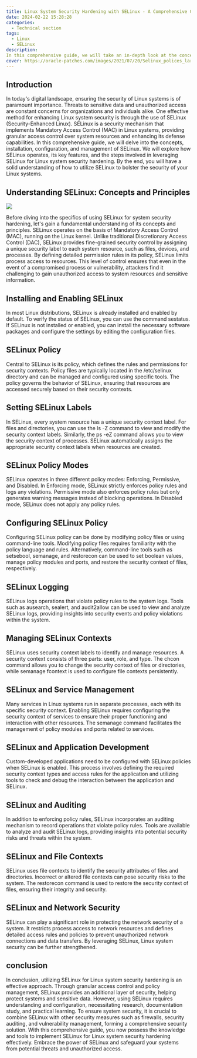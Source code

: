 ```yaml
---
title: Linux System Security Hardening with SELinux - A Comprehensive Guide
date: 2024-02-22 15:28:28
categories:
  - Technical section
tags: 
  - Linux
  - SELinux
description: 
In this comprehensive guide, we will take an in-depth look at the concepts, installation, configuration, and management of SELinux. We will explore how SELinux operates, its main features, and the steps to take to harden your Linux system security with SELinux. By the end, you will have a solid understanding of how to utilize SELinux to strengthen the security of your Linux system.
cover: https://oracle-patches.com/images/2021/07/20/Selinux_polices_large.jpg
---
```


## Introduction

In today's digital landscape, ensuring the security of Linux systems is of paramount importance. Threats to sensitive data and unauthorized access are constant concerns for organizations and individuals alike. One effective method for enhancing Linux system security is through the use of SELinux (Security-Enhanced Linux). SELinux is a security mechanism that implements Mandatory Access Control (MAC) in Linux systems, providing granular access control over system resources and enhancing its defense capabilities.
In this comprehensive guide, we will delve into the concepts, installation, configuration, and management of SELinux. We will explore how SELinux operates, its key features, and the steps involved in leveraging SELinux for Linux system security hardening. By the end, you will have a solid understanding of how to utilize SELinux to bolster the security of your Linux systems.

## Understanding SELinux: Concepts and Principles

![](https://cdn.jsdelivr.net/gh/PirlosM/image@main/20231101135023.png)

Before diving into the specifics of using SELinux for system security hardening, let's gain a fundamental understanding of its concepts and principles. SELinux operates on the basis of Mandatory Access Control (MAC), running on the Linux kernel. Unlike traditional Discretionary Access Control (DAC), SELinux provides fine-grained security control by assigning a unique security label to each system resource, such as files, devices, and processes. By defining detailed permission rules in its policy, SELinux limits process access to resources. This level of control ensures that even in the event of a compromised process or vulnerability, attackers find it challenging to gain unauthorized access to system resources and sensitive information.

## Installing and Enabling SELinux

In most Linux distributions, SELinux is already installed and enabled by default. To verify the status of SELinux, you can use the command sestatus. If SELinux is not installed or enabled, you can install the necessary software packages and configure the settings by editing the configuration files.

## SELinux Policy

Central to SELinux is its policy, which defines the rules and permissions for security contexts. Policy files are typically located in the /etc/selinux directory and can be managed and configured using specific tools. The policy governs the behavior of SELinux, ensuring that resources are accessed securely based on their security contexts.

## Setting SELinux Labels

In SELinux, every system resource has a unique security context label. For files and directories, you can use the ls -Z command to view and modify the security context labels. Similarly, the ps -eZ command allows you to view the security context of processes. SELinux automatically assigns the appropriate security context labels when resources are created.

## SELinux Policy Modes

SELinux operates in three different policy modes: Enforcing, Permissive, and Disabled. In Enforcing mode, SELinux strictly enforces policy rules and logs any violations. Permissive mode also enforces policy rules but only generates warning messages instead of blocking operations. In Disabled mode, SELinux does not apply any policy rules.

## Configuring SELinux Policy

Configuring SELinux policy can be done by modifying policy files or using command-line tools. Modifying policy files requires familiarity with the policy language and rules. Alternatively, command-line tools such as setsebool, semanage, and restorecon can be used to set boolean values, manage policy modules and ports, and restore the security context of files, respectively.

## SELinux Logging

SELinux logs operations that violate policy rules to the system logs. Tools such as ausearch, sealert, and audit2allow can be used to view and analyze SELinux logs, providing insights into security events and policy violations within the system.

## Managing SELinux Contexts

SELinux uses security context labels to identify and manage resources. A security context consists of three parts: user, role, and type. The chcon command allows you to change the security context of files or directories, while semanage fcontext is used to configure file contexts persistently.

## SELinux and Service Management

Many services in Linux systems run in separate processes, each with its specific security context. Enabling SELinux requires configuring the security context of services to ensure their proper functioning and interaction with other resources. The semanage command facilitates the management of policy modules and ports related to services.

## SELinux and Application Development

Custom-developed applications need to be configured with SELinux policies when SELinux is enabled. This process involves defining the required security context types and access rules for the application and utilizing tools to check and debug the interaction between the application and SELinux.

## SELinux and Auditing

In addition to enforcing policy rules, SELinux incorporates an auditing mechanism to record operations that violate policy rules. Tools are available to analyze and audit SELinux logs, providing insights into potential security risks and threats within the system.

## SELinux and File Contexts

SELinux uses file contexts to identify the security attributes of files and directories. Incorrect or altered file contexts can pose security risks to the system. The restorecon command is used to restore the security context of files, ensuring their integrity and security.

## SELinux and Network Security

SELinux can play a significant role in protecting the network security of a system. It restricts process access to network resources and defines detailed access rules and policies to prevent unauthorized network connections and data transfers. By leveraging SELinux, Linux system security can be further strengthened.

## conclusion

In conclusion, utilizing SELinux for Linux system security hardening is an effective approach. Through granular access control and policy management, SELinux provides an additional layer of security, helping protect systems and sensitive data. However, using SELinux requires understanding and configuration, necessitating research, documentation study, and practical learning. To ensure system security, it is crucial to combine SELinux with other security measures such as firewalls, security auditing, and vulnerability management, forming a comprehensive security solution.
With this comprehensive guide, you now possess the knowledge and tools to implement SELinux for Linux system security hardening effectively. Embrace the power of SELinux and safeguard your systems from potential threats and unauthorized access.